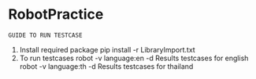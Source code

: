 # RobotPractice
	GUIDE TO RUN TESTCASE
1. Install required package
	pip install -r LibraryImport.txt
2. To run testcases
	robot -v language:en -d Results testcases   for english
	robot -v language:th -d Results testcases   for thailand